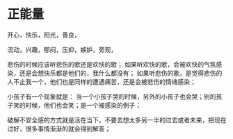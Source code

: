 # 正能量

开心，快乐，阳光，善良，

流动，兴趣，郁闷，压抑，嫉妒，旁观，

悲伤的时候应该听悲伤的歌还是欢快的歌； 如果听欢快的歌，会被欢快的气氛感染，还是会想快乐都是他们的，我什么都没有； 如果听悲伤的歌，是觉得悲伤的人不止我一个，他们也是同样的遭遇痛苦，还是会被悲伤的情绪感染；

小孩子有一个现象就是： 当一个小孩子哭的时候，另外的小孩子也会哭；别的孩子笑的时候，他们也会笑；是一个被感染的例子；

破解不安全感的方式就是活在当下，不要去想太多另一半的过去或者未来，把现在过好，很多事情渐渐的就会得到解答；

